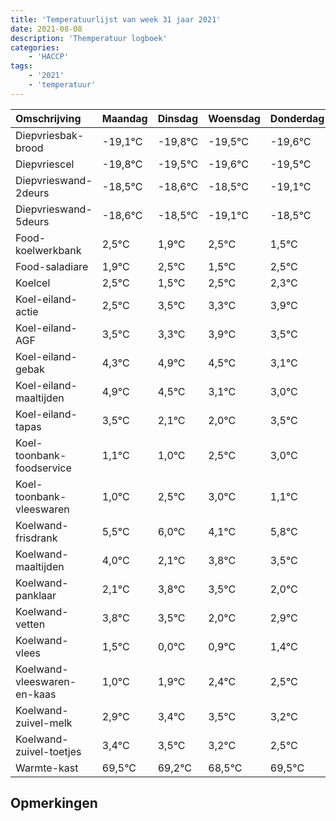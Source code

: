 ```yaml
---
title: 'Temperatuurlijst van week 31 jaar 2021'
date: 2021-08-08
description: 'Themperatuur logboek'
categories:
    - 'HACCP'
tags:
    - '2021'
    - 'temperatuur'
---
```

|Omschrijving|Maandag|Dinsdag|Woensdag|Donderdag|Vrijdag|Zaterdag|Zondag|
|:---|:---|:---|:---|:---|:---|:---|:---|
|Diepvriesbak-brood|-19,1°C|-19,8°C|-19,5°C|-19,6°C|-19,5°C|-20,1°C|-19,5°C|
|Diepvriescel|-19,8°C|-19,5°C|-19,6°C|-19,5°C|-20,1°C|-19,5°C|-20,5°C|
|Diepvrieswand-2deurs|-18,5°C|-18,6°C|-18,5°C|-19,1°C|-18,5°C|-19,5°C|-18,5°C|
|Diepvrieswand-5deurs|-18,6°C|-18,5°C|-19,1°C|-18,5°C|-19,5°C|-18,5°C|-18,7°C|
|Food-koelwerkbank|2,5°C|1,9°C|2,5°C|1,5°C|2,5°C|2,3°C|2,9°C|
|Food-saladiare|1,9°C|2,5°C|1,5°C|2,5°C|2,3°C|2,9°C|2,5°C|
|Koelcel|2,5°C|1,5°C|2,5°C|2,3°C|2,9°C|2,5°C|1,1°C|
|Koel-eiland-actie|2,5°C|3,5°C|3,3°C|3,9°C|3,5°C|2,1°C|2,0°C|
|Koel-eiland-AGF|3,5°C|3,3°C|3,9°C|3,5°C|2,1°C|2,0°C|3,5°C|
|Koel-eiland-gebak|4,3°C|4,9°C|4,5°C|3,1°C|3,0°C|4,5°C|5,0°C|
|Koel-eiland-maaltijden|4,9°C|4,5°C|3,1°C|3,0°C|4,5°C|5,0°C|3,1°C|
|Koel-eiland-tapas|3,5°C|2,1°C|2,0°C|3,5°C|4,0°C|2,1°C|3,8°C|
|Koel-toonbank-foodservice|1,1°C|1,0°C|2,5°C|3,0°C|1,1°C|2,8°C|2,5°C|
|Koel-toonbank-vleeswaren|1,0°C|2,5°C|3,0°C|1,1°C|2,8°C|2,5°C|1,0°C|
|Koelwand-frisdrank|5,5°C|6,0°C|4,1°C|5,8°C|5,5°C|4,0°C|4,9°C|
|Koelwand-maaltijden|4,0°C|2,1°C|3,8°C|3,5°C|2,0°C|2,9°C|3,4°C|
|Koelwand-panklaar|2,1°C|3,8°C|3,5°C|2,0°C|2,9°C|3,4°C|3,5°C|
|Koelwand-vetten|3,8°C|3,5°C|2,0°C|2,9°C|3,4°C|3,5°C|3,2°C|
|Koelwand-vlees|1,5°C|0,0°C|0,9°C|1,4°C|1,5°C|1,2°C|0,5°C|
|Koelwand-vleeswaren-en-kaas|1,0°C|1,9°C|2,4°C|2,5°C|2,2°C|1,5°C|2,5°C|
|Koelwand-zuivel-melk|2,9°C|3,4°C|3,5°C|3,2°C|2,5°C|3,5°C|3,5°C|
|Koelwand-zuivel-toetjes|3,4°C|3,5°C|3,2°C|2,5°C|3,5°C|3,5°C|3,8°C|
|Warmte-kast|69,5°C|69,2°C|68,5°C|69,5°C|69,5°C|69,8°C|69,3°C|

## Opmerkingen


